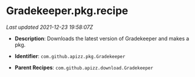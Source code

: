 # Gradekeeper.pkg.recipe

_Last updated 2021-12-23 19:58:07Z_

- **Description**: Downloads the latest version of Gradekeeper and makes a pkg.

- **Identifier**: `com.github.apizz.pkg.Gradekeeper`

- **Parent Recipes**: `com.github.apizz.download.Gradekeeper`